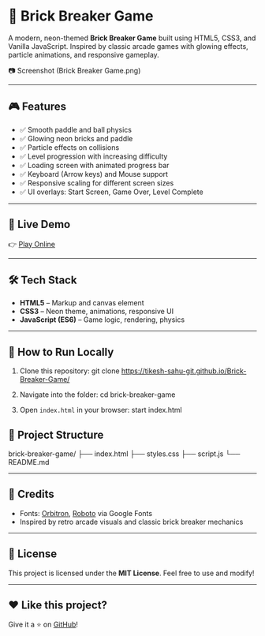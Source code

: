 # 🧱 Brick Breaker Game

A modern, neon-themed **Brick Breaker Game** built using HTML5, CSS3, and Vanilla JavaScript. Inspired by classic arcade games with glowing effects, particle animations, and responsive gameplay.

📷 Screenshot (Brick Breaker Game.png)

---

## 🎮 Features

- ✅ Smooth paddle and ball physics  
- ✅ Glowing neon bricks and paddle  
- ✅ Particle effects on collisions  
- ✅ Level progression with increasing difficulty  
- ✅ Loading screen with animated progress bar  
- ✅ Keyboard (Arrow keys) and Mouse support  
- ✅ Responsive scaling for different screen sizes  
- ✅ UI overlays: Start Screen, Game Over, Level Complete

---

## 🚀 Live Demo

👉 [Play Online](https://tikesh-sahu-git.github.io/Brick-Breaker-Game/)

---

## 🛠️ Tech Stack

- **HTML5** – Markup and canvas element  
- **CSS3** – Neon theme, animations, responsive UI  
- **JavaScript (ES6)** – Game logic, rendering, physics

---

## 🧩 How to Run Locally

1. Clone this repository:
   git clone https://tikesh-sahu-git.github.io/Brick-Breaker-Game/


2. Navigate into the folder:
   cd brick-breaker-game
   
4. Open `index.html` in your browser:
   start index.html


## 📂 Project Structure

brick-breaker-game/
├── index.html
├── styles.css
├── script.js
└── README.md

---

## 🙌 Credits

* Fonts: [Orbitron](https://fonts.google.com/specimen/Orbitron), [Roboto](https://fonts.google.com/specimen/Roboto) via Google Fonts
* Inspired by retro arcade visuals and classic brick breaker mechanics

---

## 📄 License

This project is licensed under the **MIT License**. Feel free to use and modify!

---

## ❤️ Like this project?

Give it a ⭐️ on [GitHub](https://github.com/Tikesh-sahu-git/Brick-Breaker-Game)!
